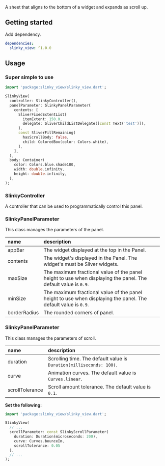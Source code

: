 A sheet that aligns to the bottom of a widget and expands as scroll up.

## Getting started
Add dependency.

```yaml
dependencies:
  slinky_view: ^1.0.0
```

## Usage
### Super simple to use

```dart
import 'package:slinky_view/slinky_view.dart';

SlinkyView(
  controller: SlinkyController(),
  panelParameter: SlinkyPanelParameter(
    contents: [
      SliverFixedExtentList(
        itemExtent: 150.0,
        delegate: SliverChildListDelegate([const Text('test')]),
      ),
      const SliverFillRemaining(
        hasScrollBody: false,
        child: ColoredBox(color: Colors.white),
      ),
    ],
  ),
  body: Container(
    color: Colors.blue.shade100,
    width: double.infinity,
    height: double.infinity,
  ),
);
```

### SlinkyController
A controller that can be used to programmatically control this panel.

### SlinkyPanelParameter

This class manages the parameters of the panel.

name | description
:---|:---
appBar | The widget displayed at the top in the Panel.
contents | The widget's displayed in the Panel. The widget's must be Sliver widgets.
maxSize | The maximum fractional value of the panel height to use when displaying the panel. The default value is `0.9`.
minSize | The maximum fractional value of the panel height to use when displaying the panel. The default value is `0.9`.
borderRadius | The rounded corners of panel.

### SlinkyPanelParameter

This class manages the parameters of scroll.

name | description
:---|:---
duration | Scrolling time. The default value is `Duration(milliseconds: 100)`.
curve | Animation curves. The default value is `Curves.linear`.
scrollTolerance | Scroll amount tolerance. The default value is `0.1`.

**Set the following:**

```dart
import 'package:slinky_view/slinky_view.dart';

SlinkyView(
  // ...
  scrollParameter: const SlinkyScrollParameter(
    duration: Duration(microseconds: 200),
    curve: Curves.bounceIn,
    scrollTolerance: 0.05
  ),
  // ...
);
```
